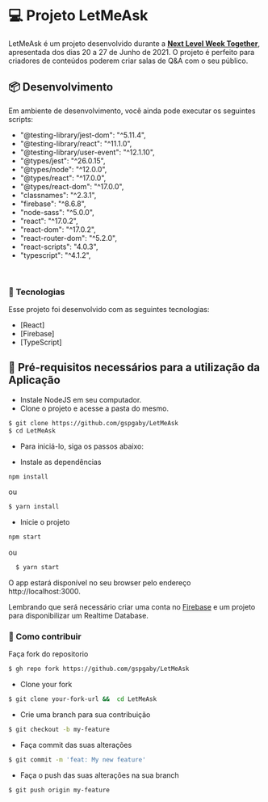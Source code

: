 # 💻 Projeto LetMeAsk

LetMeAsk é um projeto desenvolvido durante a **[Next Level Week Together](https://nextlevelweek.com/)**, apresentada dos dias 20 a 27 de Junho de 2021. O projeto é perfeito para criadores de conteúdos poderem criar salas de Q&A com o seu público.
<br>

## 📦 Desenvolvimento

Em ambiente de desenvolvimento, você ainda pode executar os seguintes scripts:

- "@testing-library/jest-dom": "^5.11.4",
- "@testing-library/react": "^11.1.0",
- "@testing-library/user-event": "^12.1.10",
- "@types/jest": "^26.0.15",
- "@types/node": "^12.0.0",
- "@types/react": "^17.0.0",
- "@types/react-dom": "^17.0.0",
- "classnames": "^2.3.1",
- "firebase": "^8.6.8",
- "node-sass": "^5.0.0",
- "react": "^17.0.2",
- "react-dom": "^17.0.2",
- "react-router-dom": "^5.2.0",
- "react-scripts": "4.0.3",
- "typescript": "^4.1.2",

<br>

### 🧪 Tecnologias

Esse projeto foi desenvolvido com as seguintes tecnologias:

- [React]
- [Firebase]
- [TypeScript]

## 🚀 Pré-requisitos necessários para a utilização da Aplicação

- Instale NodeJS em seu computador.
- Clone o projeto e acesse a pasta do mesmo.

```sh
$ git clone https://github.com/gspgaby/LetMeAsk
$ cd LetMeAsk
```

- Para iniciá-lo, siga os passos abaixo:

- Instale as dependências

```sh
npm install
```

ou

```sh
$ yarn install
```

- Inicie o projeto

```sh
npm start
```

ou

```sh
  $ yarn start
```

O app estará disponível no seu browser pelo endereço http://localhost:3000.

Lembrando que será necessário criar uma conta no [Firebase](https://firebase.google.com/) e um projeto para disponibilizar um Realtime Database.<br>

### 🤔 Como contribuir

Faça fork do repositorio

```sh
$ gh repo fork https://github.com/gspgaby/LetMeAsk
```

- Clone your fork

```sh
$ git clone your-fork-url &&  cd LetMeAsk
```

- Crie uma branch para sua contribuição

```sh
$ git checkout -b my-feature
```

- Faça commit das suas alterações

```sh
$ git commit -m 'feat: My new feature'
```

- Faça o push das suas alterações na sua branch

```sh
$ git push origin my-feature
```
